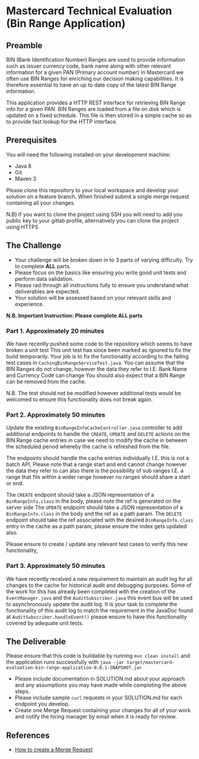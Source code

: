 # Mastercard Technical Evaluation (Bin Range Application)

## Preamble
BIN (Bank Identification Number) Ranges are used to provide information such as issuer currency code, 
bank name along with other relevant information for a given PAN (Primary account number)
In Mastercard we often use BIN Ranges for enriching our decision making capabilities. It is therefore essential to have an
up to date copy of the latest BIN Range information. 

This application provides a HTTP REST interface for retrieving BIN Range info for a given PAN. BIN Ranges are loaded from a 
file on disk which is updated on a fixed schedule. This file is then stored in a simple cache so as to provide fast lookup for the HTTP interface.

## Prerequisites
You will need the following installed on your development machine:

* Java 8
* Git
* Maven 3

Please clone this repository to your local workspace and develop your solution on a feature branch. 
When finished submit a single merge request containing all your changes.

N.B) if you want to clone the project using SSH you will need to add you public key to your gitlab profile,
alternatively you can clone the project using HTTPS 

## The Challenge
- Your challenge will be broken down in to 3 parts of varying difficulty. Try to complete **ALL** parts. 
- Please focus on the basics like ensuring you write good unit tests and perform data validation. 
- Please rad through all instructions fully to ensure you understand what deliverables are expected. 
- Your solution will be assessed based on your relevant skills and experience. 


**N.B. Important Instruction: Please complete ALL parts**


### Part 1. Approximately 20 minutes
We have recently pushed some code to the repository which seems to have broken a unit test
This unit test has since been marked as ignored to fix the build temporarily. Your job is to fix the functionality 
according to the failing test cases in `CachingBinRangeServiceTest.java`. 
You can assume that the BIN Ranges do not change, however the data they refer to I.E. Bank Name and Currency Code can change
You should also expect that a BIN Range can be removed from the cache.

N.B. The test should not be modified however additional tests would be welcomed to ensure this functionality does not break again.


### Part 2. Approximately 50 minutes
Update the existing `BinRangeInfoCacheController.java` controller to add additional endpoints to handle 
the `CREATE`, `UPDATE` and `DELETE` actions on the BIN Range cache entries in case we need to modify the cache in between 
the scheduled period whereby the cache is refreshed from the file. 

The endpoints should handle the cache entries individually I.E. this is not a batch API, 
Please note that a range start and end cannot change however the data they refer to can also there is the possibility of 
sub ranges I.E. a range that fits within a wider range however no ranges should share a start or end.

The `CREATE` endpoint should take a JSON representation of a `BinRangeInfo.class` in the body, please note the ref is generated on the server side
The `UPDATE` endpoint should take a JSON representation of a `BinRangeInfo.class` in the body and the ref as a path param.
The `DELETE` endpoint should take the ref associated with the desired `BinRangeInfo.class` entry in the cache as a path param, please ensure the index gets updated also.

Please ensure to create / update any relevant test cases to verify this new functionality,

### Part 3. Approximately 50 minutes
We have recently received a new requirement to maintain an audit log for all changes to the cache for 
historical audit and debugging purposes. Some of the work for this has already been completed with the creation of the `EventManager.java`
and the `AuditSubscriber.java` this event bus will be used to asynchronously update the audit log. 
It is your task to complete the functionality of this audit log to match the requirement in the JavaDoc found at `AuditSubscriber.handleEvent()`
please ensure to have this functionality covered by adequate unit tests.


## The Deliverable
Please ensure that this code is buildable by running `mvn clean install` and the application 
runs successfully with `java -jar target/mastercard-evaluation-bin-range-application-0.0.1-SNAPSHOT.jar`

* Please include documentation in SOLUTION.md about your approach and any assumptions you may have made while completing the above steps.
* Please include sample `curl` requests in your SOLUTION.md for each endpoint you develop.
* Create one Merge Request containing your changes for all of your work and notify the hiring manager by email when it is ready for review.

## References
* [How to create a Merge Request](https://docs.gitlab.com/ee/gitlab-basics/add-merge-request.html)
